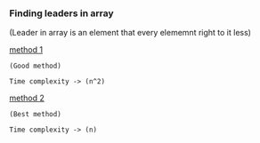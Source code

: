 ### Finding leaders in array 
(Leader in array is an element that every elememnt right to it less)

[method 1](./method1.cpp)

```
(Good method)

Time complexity -> (n^2)

```

[method 2](./method2.cpp)

```
(Best method)

Time complexity -> (n)

```
